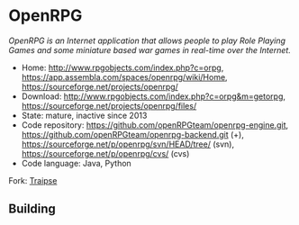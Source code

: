 # OpenRPG

_OpenRPG is an Internet application that allows people to play Role Playing Games and some miniature based war games in real-time over the Internet._

- Home: http://www.rpgobjects.com/index.php?c=orpg, https://app.assembla.com/spaces/openrpg/wiki/Home, https://sourceforge.net/projects/openrpg/
- Download: http://www.rpgobjects.com/index.php?c=orpg&m=getorpg, https://sourceforge.net/projects/openrpg/files/
- State: mature, inactive since 2013
- Code repository: https://github.com/openRPGteam/openrpg-engine.git, https://github.com/openRPGteam/openrpg-backend.git (+), https://sourceforge.net/p/openrpg/svn/HEAD/tree/ (svn), https://sourceforge.net/p/openrpg/cvs/ (cvs)
- Code language: Java, Python

Fork: [Traipse](https://app.assembla.com/wiki/show/traipse)

## Building

